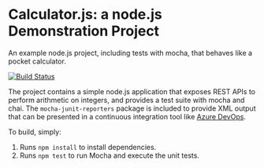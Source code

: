 Calculator.js: a node.js Demonstration Project
==============================================
An example node.js project, including tests with mocha, that behaves like
a pocket calculator.

[![Build Status](https://dev.azure.com/jackxiaodp4000845/Integrating%20External%20Source%20Control%20with%20Azure%20Pipelines/_apis/build/status/jack-xiao-github.calculator?branchName=master)](https://dev.azure.com/jackxiaodp4000845/Integrating%20External%20Source%20Control%20with%20Azure%20Pipelines/_build/latest?definitionId=9&branchName=master) 

The project contains a simple node.js application that exposes REST APIs
to perform arithmetic on integers, and provides a test suite with mocha
and chai.  The `mocha-junit-reporters` package is included to provide XML
output that can be presented in a continuous integration tool like
[Azure DevOps](https://azure.com/devops).

To build, simply:

1. Runs `npm install` to install dependencies.
2. Runs `npm test` to run Mocha and execute the unit tests.

